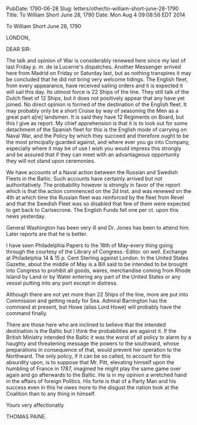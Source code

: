 PubDate: 1790-06-28
Slug: letters/other/to-william-short-june-28-1790
Title: To William Short June 28, 1790
Date: Mon Aug  4 09:08:56 EDT 2014

   To William Short June 28, 1790

   LONDON,

   DEAR SIR:

   The talk and opinion of War is considerably renewed here since my last of
   last Friday p. m. de la Lucerne's dispatches. Another Messenger arrived
   here from Madrid on Friday or Saturday last, but as nothing transpires it
   may be concluded that he did not bring very welcome tidings. The English
   fleet, from every appearance, have received sailing orders and it is
   expected it will sail this day. Its utmost force is 22 Ships of the line.
   They still talk of the Dutch fleet of 12 Ships, but it does not positively
   appear that any have yet joined. No direct opinion is formed of the
   destination of the English fleet. It may probably only be a short Cruise
   by way of seasoning the Men as a great part a[re] landsmen. It is said
   they have 12 Regiments on Board, but this I give as report. My chief
   apprehension is that it is to look out for some detachment of the Spanish
   fleet for this is the English mode of carrying on Naval War, and the
   Policy by which they succeed and therefore ought to be the most
   principally guarded against, and where ever you go into Company,
   especially where it may be of use I wish you would impress this strongly
   and be assured that if they can meet with an advantageous opportunity they
   will not stand upon ceremonies.

   We have accounts of a Naval action between the Russian and Swedish Fleets
   in the Baltic. Such accounts have certainly arrived but not
   authoritatively. The probability however is strongly in favor of the
   report which is that the action commenced on the 2d Inst. and was renewed
   on the 4th at which time the Russian fleet was reinforced by the fleet
   from Revel and that the Swedish Fleet was so disabled that few of them
   were expected to get back to Carlsecrone. The English Funds fell one per
   ct. upon this news yesterday.

   General Washington has been very ill and Dr. Jones has been to attend him.
   Later reports are that he is better.

   I have seen Philadelphia Papers to the 18th of May-every thing going
   through the courtesy of the Library of Congress.-Editor. on well. Exchange
   at Philadelphia 14 & 15 p. Cent Sterling against London. In the United
   States Gazette, about the middle of May is a Bill said to be intended to
   be brought into Congress to prohibit all goods, wares, merchandise coming
   from Rhode Island by Land or by Water entering any part of the United
   States or any vessel putting into any port except in distress.

   Although there are not yet more than 22 Ships of the line, more are put
   into Commission and getting ready for Sea. Admiral Barrington has the
   command at present, but Howe (alias Lord Howe) will probably have the
   command finally.

   There are those here who are inclined to believe that the intended
   destination is the Baltic but I think the probabilities are against it. If
   the British Ministry intended the Baltic it was the worst of all policy to
   alarm by a haughty and threatening message the powers to the southward,
   whose preparations in consequence of that, would prevent her operation to
   the Northward. The only policy, if it can be so called, to account for
   this absurdity upon, is to suppose that Mr. Pitt, elevating himself upon
   the humbling of France in 1787, imagined he might play the same game over
   again and go afterwards to the Baltic. He is in my opinion a wretched hand
   in the affairs of foreign Politics. His forte is that of a Party Man and
   his success even in this he owes more to the disgust the nation took at
   the Coalition than to any thing in himself.

   Yours very affectionatly

   THOMAS PAINE.


